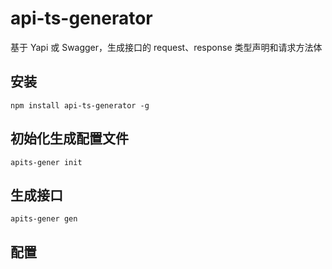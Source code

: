 # api-ts-generator

基于 Yapi 或 Swagger，生成接口的 request、response 类型声明和请求方法体

## 安装

`npm install api-ts-generator -g`

## 初始化生成配置文件

`apits-gener init`


## 生成接口

`apits-gener gen`


## 配置


